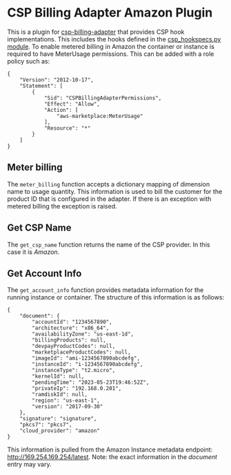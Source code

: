 # CSP Billing Adapter Amazon Plugin

This is a plugin for
[csp-billing-adapter](https://github.com/SUSE-Enceladus/csp-billing-adapter)
that provides CSP hook implementations. This includes the hooks defined in the
[csp_hookspecs.py module](https://github.com/SUSE-Enceladus/csp-billing-adapter/blob/main/csp_billing_adapter/csp_hookspecs.py).
To enable metered billing in Amazon the container or instance is required to
have MeterUsage permissions. This can be added with a role policy such as:

```
{
    "Version": "2012-10-17",
    "Statement": [
        {
            "Sid": "CSPBillingAdapterPermissions",
            "Effect": "Allow",
            "Action": [
                "aws-marketplace:MeterUsage"
            ],
            "Resource": "*"
        }
    ]
}
```

## Meter billing

The `meter_billing` function accepts a dictionary mapping of dimension name
to usage quantity. This information is used to bill the customer for
the product ID that is configured in the adapter. If there is an exception
with metered billing the exception is raised.

## Get CSP Name

The `get_csp_name` function returns the name of the CSP provider. In this
case it is *Amazon*.

## Get Account Info

The `get_account_info` function provides metadata information for the running
instance or container. The structure of this information is as follows:

```
{
    "document": {
        "accountId": "1234567890",
        "architecture": "x86_64",
        "availabilityZone": "us-east-1d",
        "billingProducts": null,
        "devpayProductCodes": null,
        "marketplaceProductCodes": null,
        "imageId": "ami-1234567890abcdefg",
        "instanceId": "i-1234567890abcdefg",
        "instanceType": "t2.micro",
        "kernelId": null,
        "pendingTime": "2023-05-23T19:46:52Z",
        "privateIp": "192.168.0.201",
        "ramdiskId": null,
        "region": "us-east-1",
        "version": "2017-09-30"
    },
    "signature": "signature",
    "pkcs7": "pkcs7",
    "cloud_provider": "amazon"
}
```

This information is pulled from the Amazon Instance metadata endpoint:
http://169.254.169.254/latest. Note: the exact information in the
*document* entry may vary.

